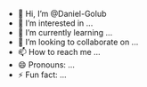 - 👋 Hi, I’m @Daniel-Golub
- 👀 I’m interested in ...
- 🌱 I’m currently learning ...
- 💞️ I’m looking to collaborate on ...
- 📫 How to reach me ...
- 😄 Pronouns: ...
- ⚡ Fun fact: ...

<!---
Daniel-Golub/Daniel-Golub is a ✨ special ✨ repository because its `README.md` (this file) appears on your GitHub profile.
You can click the Preview link to take a look at your changes.
--->
